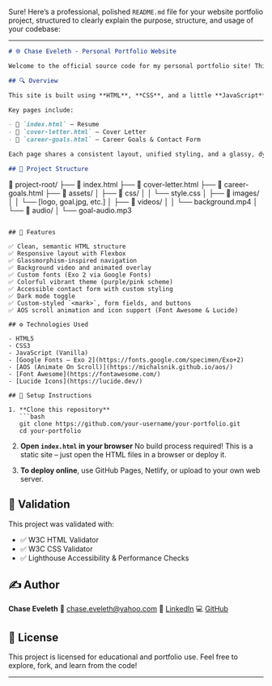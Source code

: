 Sure! Here’s a professional, polished `README.md` file for your website portfolio project, structured to clearly explain the purpose, structure, and usage of your codebase:

---

```markdown
# 🌐 Chase Eveleth - Personal Portfolio Website

Welcome to the official source code for my personal portfolio site! This fully responsive and modern web project showcases my resume, cover letter, and career goals, complete with interactive elements, custom styling, and professional polish.

## 🔍 Overview

This site is built using **HTML**, **CSS**, and a little **JavaScript**, and demonstrates front-end development best practices with a strong emphasis on design, usability, and semantic markup.

Key pages include:

- 📝 `index.html` – Resume
- 💼 `cover-letter.html` – Cover Letter
- 🎯 `career-goals.html` – Career Goals & Contact Form

Each page shares a consistent layout, unified styling, and a glassy, dynamic navbar. Background video, animations (via AOS), and a responsive design make the site engaging and professional.

## 📁 Project Structure

```

📂 project-root/
├── 📄 index.html
├── 📄 cover-letter.html
├── 📄 career-goals.html
├── 📁 assets/
│   ├── 📁 css/
│   │   └── style.css
│   ├── 📁 images/
│   │   └── \[logo, goal.jpg, etc.]
│   ├── 📁 videos/
│   │   └── background.mp4
│   └── 📁 audio/
│       └── goal-audio.mp3

````

## 🎨 Features

✅ Clean, semantic HTML structure  
✅ Responsive layout with Flexbox  
✅ Glassmorphism-inspired navigation  
✅ Background video and animated overlay  
✅ Custom fonts (Exo 2 via Google Fonts)  
✅ Colorful vibrant theme (purple/pink scheme)  
✅ Accessible contact form with custom styling  
✅ Dark mode toggle  
✅ Custom-styled `<mark>`, form fields, and buttons  
✅ AOS scroll animation and icon support (Font Awesome & Lucide)

## ⚙️ Technologies Used

- HTML5
- CSS3
- JavaScript (Vanilla)
- [Google Fonts – Exo 2](https://fonts.google.com/specimen/Exo+2)
- [AOS (Animate On Scroll)](https://michalsnik.github.io/aos/)
- [Font Awesome](https://fontawesome.com/)
- [Lucide Icons](https://lucide.dev/)

## 🧰 Setup Instructions

1. **Clone this repository**  
   ```bash
   git clone https://github.com/your-username/your-portfolio.git
   cd your-portfolio
````

2. **Open `index.html` in your browser**
   No build process required! This is a static site – just open the HTML files in a browser or deploy it.

3. **To deploy online**, use GitHub Pages, Netlify, or upload to your own web server.

## 🧪 Validation

This project was validated with:

* ✅ W3C HTML Validator
* ✅ W3C CSS Validator
* ✅ Lighthouse Accessibility & Performance Checks

## ✍️ Author

**Chase Eveleth**
📧 [chase.eveleth@yahoo.com](mailto:chase.eveleth@yahoo.com)
🔗 [LinkedIn](https://linkedin.com/in/chaseeveleth)
💻 [GitHub](https://github.com/peveleth)

## 📄 License

This project is licensed for educational and portfolio use. Feel free to explore, fork, and learn from the code!

---

```

